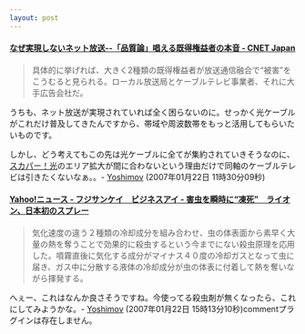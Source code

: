 ```yaml
---
layout: post
---
```

<h4><a href="http://japan.cnet.com/column/pers/story/0,2000055923,20340814,00.htm?ref=rss">なぜ実現しないネット放送--「品質論」唱える既得権益者の本音 - CNET Japan</a></h4>
<blockquote><p>具体的に挙げれば、大きく2種類の既得権益者が放送通信融合で“被害”をこうむると見られる。ローカル放送局とケーブルテレビ事業者、それに大手広告会社だ。</p>
</blockquote>
<p>うちも、ネット放送が実現されていれば全く困らないのに。せっかく光ケーブルがこれだけ普及してきたんですから、帯域や周波数帯をもっと活用してもらいたいものです。</p>
<p>しかし、どう考えてもこの先は光ケーブルに全てが集約されていきそうなのに、<a href="http://www.opticast.jp/">スカパー！光</a>のエリア拡大が間に合わないという理由だけで同軸のケーブルテレビは引きたくないなぁ。。- <a href="/?page=Yoshimov" class="wikipage">Yoshimov</a> (2007年01月22日 11時30分09秒)</p>
<h4><a href="http://headlines.yahoo.co.jp/hl?a=20070122-00000005-fsi-ind">Yahoo!ニュース - フジサンケイ　ビジネスアイ - 害虫を瞬時に“凍死”　ライオン、日本初のスプレー</a></h4>
<blockquote><p>気化速度の違う２種類の冷却成分を組み合わせ、虫の体表面から素早く大量の熱を奪うことで効果的に殺虫するという今までにない殺虫原理を応用した。噴霧直後に気化する成分がマイナス４０度の冷却ガスとなって虫に届き、ガス中に分散する液体の冷却成分が虫の体表に付着して熱を奪いながら揮発する。</p>
</blockquote>
<p>へぇー、これはなんか良さそうですね。今使ってる殺虫剤が無くなったら、これにしてみようかな。- <a href="/?page=Yoshimov" class="wikipage">Yoshimov</a> (2007年01月22日 15時13分10秒)<span class="error">commentプラグインは存在しません。</span> </p>
